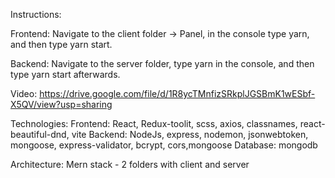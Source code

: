 Instructions:

Frontend:
Navigate to the client folder -> Panel, in the console type yarn, and then type yarn start.

Backend:
Navigate to the server folder, type yarn in the console, and then type yarn start afterwards.

Video: https://drive.google.com/file/d/1R8ycTMnfizSRkplJGSBmK1wESbf-X5QV/view?usp=sharing

Technologies:
Frontend: React, Redux-toolit, scss, axios, classnames, react-beautiful-dnd, vite
Backend: NodeJs, express, nodemon, jsonwebtoken, mongoose, express-validator, bcrypt, cors,mongoose
Database: mongodb

Architecture:
Mern stack - 2 folders with client and server
